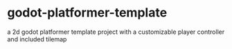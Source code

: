 # godot-platformer-template
a 2d godot platformer template project with a customizable player controller and included tilemap
